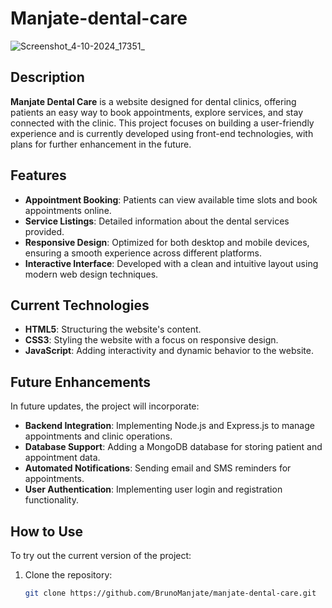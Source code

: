 # Manjate-dental-care

![Screenshot_4-10-2024_17351_](https://github.com/user-attachments/assets/f53b0627-357f-4ba6-a277-599bef11e98b)

## Description
**Manjate Dental Care** is a website designed for dental clinics, offering patients an easy way to book appointments, explore services, and stay connected with the clinic. This project focuses on building a user-friendly experience and is currently developed using front-end technologies, with plans for further enhancement in the future.

## Features
- **Appointment Booking**: Patients can view available time slots and book appointments online.
- **Service Listings**: Detailed information about the dental services provided.
- **Responsive Design**: Optimized for both desktop and mobile devices, ensuring a smooth experience across different platforms.
- **Interactive Interface**: Developed with a clean and intuitive layout using modern web design techniques.

## Current Technologies
- **HTML5**: Structuring the website's content.
- **CSS3**: Styling the website with a focus on responsive design.
- **JavaScript**: Adding interactivity and dynamic behavior to the website.

## Future Enhancements
In future updates, the project will incorporate:
- **Backend Integration**: Implementing Node.js and Express.js to manage appointments and clinic operations.
- **Database Support**: Adding a MongoDB database for storing patient and appointment data.
- **Automated Notifications**: Sending email and SMS reminders for appointments.
- **User Authentication**: Implementing user login and registration functionality.

## How to Use
To try out the current version of the project:
1. Clone the repository:
   ```bash
   git clone https://github.com/BrunoManjate/manjate-dental-care.git
